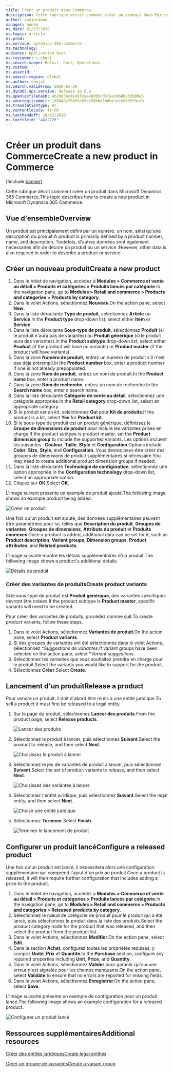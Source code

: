 ```yaml
---
title: Créer un produit dans Commerce
description: Cette rubrique décrit comment créer un produit dans Microsoft Dynamics 365 Commerce.
author: samjarawan
manager: annbe
ms.date: 01/27/2020
ms.topic: article
ms.prod: ''
ms.service: dynamics-365-commerce
ms.technology: ''
audience: Application User
ms.reviewer: v-chgri
ms.search.scope: Retail, Core, Operations
ms.custom: ''
ms.assetid: ''
ms.search.region: Global
ms.author: samjar
ms.search.validFrom: 2020-01-20
ms.dyn365.ops.version: Release 10.0.8
ms.openlocfilehash: eb2dd36c6149f2aa40305cd57eac060b232b09e5
ms.sourcegitcommit: 199848e78df5cb7c439b001bdbe1ece963593cdb
ms.translationtype: HT
ms.contentlocale: fr-FR
ms.lasthandoff: 10/13/2020
ms.locfileid: "4412226"
---
```

# <a name="create-a-new-product-in-commerce"></a><span data-ttu-id="c7a54-103">Créer un produit dans Commerce</span><span class="sxs-lookup"><span data-stu-id="c7a54-103">Create a new product in Commerce</span></span>


[!include [banner](includes/banner.md)]

<span data-ttu-id="c7a54-104">Cette rubrique décrit comment créer un produit dans Microsoft Dynamics 365 Commerce.</span><span class="sxs-lookup"><span data-stu-id="c7a54-104">This topic describes how to create a new product in Microsoft Dynamics 365 Commerce.</span></span>

## <a name="overview"></a><span data-ttu-id="c7a54-105">Vue d'ensemble</span><span class="sxs-lookup"><span data-stu-id="c7a54-105">Overview</span></span>

<span data-ttu-id="c7a54-106">Un produit est principalement défini par un numéro, un nom, ainsi qu'une description du produit.</span><span class="sxs-lookup"><span data-stu-id="c7a54-106">A product is primarily defined by a product number, name, and description.</span></span> <span data-ttu-id="c7a54-107">Toutefois, d'autres données sont également nécessaires afin de décrire un produit ou un service :</span><span class="sxs-lookup"><span data-stu-id="c7a54-107">However, other data is also required in order to describe a product or service:</span></span>

## <a name="create-a-new-product"></a><span data-ttu-id="c7a54-108">Créer un nouveau produit</span><span class="sxs-lookup"><span data-stu-id="c7a54-108">Create a new product</span></span>

1. <span data-ttu-id="c7a54-109">Dans le Volet de navigation, accédez à **Modules \> Commerce et vente au détail \> Produits et catégories \> Produits lancés par catégorie**.</span><span class="sxs-lookup"><span data-stu-id="c7a54-109">In the navigation pane, go to **Modules \> Retail and commerce \> Products and categories \> Products by category**.</span></span>
1. <span data-ttu-id="c7a54-110">Dans le volet Actions, sélectionnez **Nouveau**.</span><span class="sxs-lookup"><span data-stu-id="c7a54-110">On the action pane, select **New**.</span></span>
1. <span data-ttu-id="c7a54-111">Dans la liste déroulante **Type de produit**, sélectionnez **Article** ou **Service**.</span><span class="sxs-lookup"><span data-stu-id="c7a54-111">In the **Product type** drop-down list, select either **Item** or **Service**.</span></span>
1. <span data-ttu-id="c7a54-112">Dans la liste déroulante **Sous-type de produit**, sélectionnez **Produit** (si le produit n'aura pas de variantes) ou **Produit générique** (si le produit aura des variantes).</span><span class="sxs-lookup"><span data-stu-id="c7a54-112">In the **Product subtype** drop-down list, select either **Product** (if the product will have no variants) or **Product master** (if the product will have variants).</span></span>
1. <span data-ttu-id="c7a54-113">Dans la zone **Numéro de produit**, entrez un numéro de produit s'il n'est pas déjà prérempli.</span><span class="sxs-lookup"><span data-stu-id="c7a54-113">In the **Product number** box, enter a product number if one is not already prepopulated.</span></span>
1. <span data-ttu-id="c7a54-114">Dans la zone **Nom de produit**, entrez un nom de produit.</span><span class="sxs-lookup"><span data-stu-id="c7a54-114">In the **Product name** box, enter a product name.</span></span>
1. <span data-ttu-id="c7a54-115">Dans la zone **Nom de recherche**, entrez un nom de recherche.</span><span class="sxs-lookup"><span data-stu-id="c7a54-115">In the **Search name** box, enter a search name.</span></span>
1. <span data-ttu-id="c7a54-116">Dans la liste déroulante **Catégorie de vente au détail**, sélectionnez une catégorie appropriée.</span><span class="sxs-lookup"><span data-stu-id="c7a54-116">In the **Retail category** drop-down list, select an appropriate category.</span></span>
1. <span data-ttu-id="c7a54-117">Si le produit est un kit, sélectionnez **Oui** pour **Kit de produits**.</span><span class="sxs-lookup"><span data-stu-id="c7a54-117">If the product is a kit, select **Yes** for **Product kit**.</span></span>
1. <span data-ttu-id="c7a54-118">Si le sous-type de produit est un produit générique, définissez le **Groupe de dimensions de produit** pour inclure les variantes prises en charge.</span><span class="sxs-lookup"><span data-stu-id="c7a54-118">If the product subtype is product master, set the **Product dimension group** to include the supported variants.</span></span> <span data-ttu-id="c7a54-119">Les options incluent les suivantes : **Couleur**, **Taille**, **Style** et **Configuration**.</span><span class="sxs-lookup"><span data-stu-id="c7a54-119">Options include **Color**, **Size**, **Style**, and **Configuration**.</span></span> <span data-ttu-id="c7a54-120">Vous devrez peut-être créer des groupes de dimensions de produit supplémentaires si nécessaire.</span><span class="sxs-lookup"><span data-stu-id="c7a54-120">You may need to create additional product dimension groups if needed.</span></span>
1. <span data-ttu-id="c7a54-121">Dans la liste déroulante **Technologie de configuration**, sélectionnez une option appropriée.</span><span class="sxs-lookup"><span data-stu-id="c7a54-121">In the **Configuration technology** drop-down list, select an appropriate option.</span></span>
1. <span data-ttu-id="c7a54-122">Cliquez sur **OK**.</span><span class="sxs-lookup"><span data-stu-id="c7a54-122">Select **OK**.</span></span>

<span data-ttu-id="c7a54-123">L'image suivant présente un exemple de produit ajouté.</span><span class="sxs-lookup"><span data-stu-id="c7a54-123">The following image shows an example product being added.</span></span>

![Créer un produit](media/create-new-product.png)

<span data-ttu-id="c7a54-125">Une fois qu'un produit est ajouté, des données supplémentaires peuvent être paramétrées pour lui, telles que **Description du produit**, **Groupes de variantes**, **Groupes de dimensions**, **Attributs du produit** et **Produits connexes**.</span><span class="sxs-lookup"><span data-stu-id="c7a54-125">Once a product is added, additional data can be set for it, such as **Product description**, **Variant groups**, **Dimension groups**, **Product attributes**, and **Related products**.</span></span>

<span data-ttu-id="c7a54-126">L'image suivante montre les détails supplémentaires d'un produit.</span><span class="sxs-lookup"><span data-stu-id="c7a54-126">The following image shows a product's additional details.</span></span>

![Détails de produit](media/create-new-product-2.png)

### <a name="create-product-variants"></a><span data-ttu-id="c7a54-128">Créer des variantes de produits</span><span class="sxs-lookup"><span data-stu-id="c7a54-128">Create product variants</span></span>

<span data-ttu-id="c7a54-129">Si le sous-type de produit est **Produit générique**, des variantes spécifiques devront être créées.</span><span class="sxs-lookup"><span data-stu-id="c7a54-129">If the product subtype is **Product master**, specific variants will need to be created.</span></span> 

<span data-ttu-id="c7a54-130">Pour créer des variantes de produits, procédez comme suit.</span><span class="sxs-lookup"><span data-stu-id="c7a54-130">To create product variants, follow these steps.</span></span>

1. <span data-ttu-id="c7a54-131">Dans le volet Actions, sélectionnez **Variantes de produit**.</span><span class="sxs-lookup"><span data-stu-id="c7a54-131">On the action pane, select **Product variants**.</span></span>
1. <span data-ttu-id="c7a54-132">Si des groupes de variantes ont été sélectionnés dans le volet Actions, sélectionnez \**Suggestions de variantes*.</span><span class="sxs-lookup"><span data-stu-id="c7a54-132">If variant groups have been selected on the action pane, select \**Variant suggestions*.</span></span>
1. <span data-ttu-id="c7a54-133">Sélectionnez les variantes que vous souhaitez prendre en charge pour le produit.</span><span class="sxs-lookup"><span data-stu-id="c7a54-133">Select the variants you would like to support for the product.</span></span>
1. <span data-ttu-id="c7a54-134">Sélectionnez **Créer**.</span><span class="sxs-lookup"><span data-stu-id="c7a54-134">Select **Create**.</span></span>

## <a name="release-a-product"></a><span data-ttu-id="c7a54-135">Lancement d'un produit</span><span class="sxs-lookup"><span data-stu-id="c7a54-135">Release a product</span></span>

<span data-ttu-id="c7a54-136">Pour vendre un produit, il doit d'abord être remis à une entité juridique.</span><span class="sxs-lookup"><span data-stu-id="c7a54-136">To sell a product it must first be released to a legal entity.</span></span>

1. <span data-ttu-id="c7a54-137">Sur la page du produit, sélectionnez **Lancer des produits**.</span><span class="sxs-lookup"><span data-stu-id="c7a54-137">From the product page, select **Release products**.</span></span>

    ![Lancer des produits](media/create-new-product-3.png)

1. <span data-ttu-id="c7a54-139">Sélectionnez le produit à lancer, puis sélectionnez **Suivant**.</span><span class="sxs-lookup"><span data-stu-id="c7a54-139">Select the product to release, and then select **Next**.</span></span>

    ![Choisissez le produit à lancer](media/create-new-product-4.png)

1. <span data-ttu-id="c7a54-141">Sélectionnez le jeu de variantes de produit à lancer, puis sélectionnez **Suivant**.</span><span class="sxs-lookup"><span data-stu-id="c7a54-141">Select the set of product variants to release, and then select **Next**.</span></span>

    ![Choisissez des variantes à lancer](media/create-new-product-5.png)

1. <span data-ttu-id="c7a54-143">Sélectionnez l'entité juridique, puis sélectionnez **Suivant**.</span><span class="sxs-lookup"><span data-stu-id="c7a54-143">Select the legal entity, and then select **Next**.</span></span>

    ![Choisir une entité juridique](media/create-new-product-6.png)

1. <span data-ttu-id="c7a54-145">Sélectionnez **Terminer**.</span><span class="sxs-lookup"><span data-stu-id="c7a54-145">Select **Finish**.</span></span>

    ![Terminer le lancement de produit](media/create-new-product-7.png)

## <a name="configure-a-released-product"></a><span data-ttu-id="c7a54-147">Configurer un produit lancé</span><span class="sxs-lookup"><span data-stu-id="c7a54-147">Configure a released product</span></span>

<span data-ttu-id="c7a54-148">Une fois qu'un produit est lancé, il nécessitera alors une configuration supplémentaire qui comprend l'ajout d'un prix au produit.</span><span class="sxs-lookup"><span data-stu-id="c7a54-148">Once a product is released, it will then require further configuration that includes adding a price to the product.</span></span>

1. <span data-ttu-id="c7a54-149">Dans le Volet de navigation, accédez à **Modules \> Commerce et vente au détail \> Produits et catégories \> Produits lancés par catégorie**.</span><span class="sxs-lookup"><span data-stu-id="c7a54-149">In the navigation pane, go to **Modules \> Retail and commerce \> Products and categories \> Released products by category**.</span></span>
1. <span data-ttu-id="c7a54-150">Sélectionnez le nœud de catégorie de produit pour le produit qui a été lancé, puis sélectionnez le produit dans la liste des produits.</span><span class="sxs-lookup"><span data-stu-id="c7a54-150">Select the product category node for the product that was released, and then select the product from the product list.</span></span>
1. <span data-ttu-id="c7a54-151">Dans le volet Actions, sélectionnez **Modifier**.</span><span class="sxs-lookup"><span data-stu-id="c7a54-151">On the action pane, select **Edit**.</span></span>
1. <span data-ttu-id="c7a54-152">Dans la section **Achat**, configurez toutes les propriétés requises, y compris **Unité**, **Prix**  et **Quantité**.</span><span class="sxs-lookup"><span data-stu-id="c7a54-152">In the **Purchase** section, configure any required properties including **Unit**, **Price**,  and **Quantity**.</span></span>
1. <span data-ttu-id="c7a54-153">Dans le volet Actions, sélectionnez **Valider** pour garantir qu'aucune erreur n'est signalée pour les champs manquants.</span><span class="sxs-lookup"><span data-stu-id="c7a54-153">On the action pane, select **Validate** to ensure that no errors are reported for missing fields.</span></span>
1. <span data-ttu-id="c7a54-154">Dans le volet Actions, sélectionnez **Enregistrer**.</span><span class="sxs-lookup"><span data-stu-id="c7a54-154">On the action pane, select **Save**.</span></span>

<span data-ttu-id="c7a54-155">L'image suivante présente un exemple de configuration pour un produit lancé.</span><span class="sxs-lookup"><span data-stu-id="c7a54-155">The following image shows an example configuration for a released product.</span></span>

![Configurer un produit lancé](media/create-new-product-8.png)

## <a name="additional-resources"></a><span data-ttu-id="c7a54-157">Ressources supplémentaires</span><span class="sxs-lookup"><span data-stu-id="c7a54-157">Additional resources</span></span>

[<span data-ttu-id="c7a54-158">Créer des entités juridiques</span><span class="sxs-lookup"><span data-stu-id="c7a54-158">Create legal entities</span></span>](channels-legal-entities.md)

[<span data-ttu-id="c7a54-159">Créer un groupe de variantes</span><span class="sxs-lookup"><span data-stu-id="c7a54-159">Create a variant group</span></span>](create-variant-group.md) 
